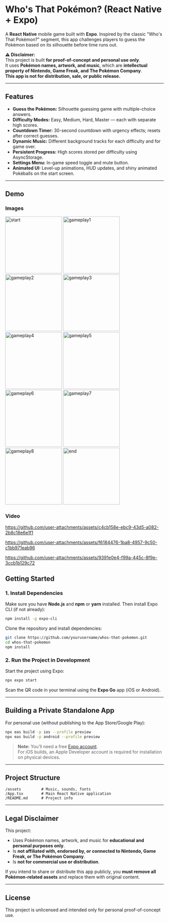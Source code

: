 # Who's That Pokémon? (React Native + Expo)

A **React Native** mobile game built with **Expo**. Inspired by the classic "Who's That Pokémon?" segment, this app challenges players to guess the Pokémon based on its silhouette before time runs out.

**⚠️ Disclaimer:**  
This project is built **for proof-of-concept and personal use only**.  
It uses **Pokémon names, artwork, and music**, which are **intellectual property of Nintendo, Game Freak, and The Pokémon Company**.  
**This app is not for distribution, sale, or public release.**

---

## Features
- **Guess the Pokémon:** Silhouette guessing game with multiple-choice answers.
- **Difficulty Modes:** Easy, Medium, Hard, Master — each with separate high scores.
- **Countdown Timer:** 30-second countdown with urgency effects; resets after correct guesses.
- **Dynamic Music:** Different background tracks for each difficulty and for game over.
- **Persistent Progress:** High scores stored per difficulty using AsyncStorage.
- **Settings Menu:** In-game speed toggle and mute button.
- **Animated UI:** Level-up animations, HUD updates, and shiny animated Pokéballs on the start screen.

---

## Demo

### Images
<img width="180" alt="start" src="https://github.com/user-attachments/assets/16660f16-c29a-445f-8455-d0bd7509bb36" />
<img width="180" alt="gameplay1" src="https://github.com/user-attachments/assets/f8869b28-1778-4cb0-bc56-0849badb58df" />
<img width="180" alt="gameplay2" src="https://github.com/user-attachments/assets/9e1d42b0-12b2-4a08-bc5f-778485ab6197" />
<img width="180" alt="gameplay3" src="https://github.com/user-attachments/assets/7f8c409e-8398-4996-a2a7-7027ca67c660" />
<img width="180" alt="gameplay4" src="https://github.com/user-attachments/assets/f97fd609-6d02-4e73-ab64-7717843aba47" />
<img width="180" alt="gameplay5" src="https://github.com/user-attachments/assets/66e43037-7280-4d50-9818-c844b846a35e" />
<img width="180" alt="gameplay6" src="https://github.com/user-attachments/assets/01f29517-490d-4851-ba00-e2f6d514bd78" />
<img width="180" alt="gameplay7" src="https://github.com/user-attachments/assets/7b71374b-b986-4ee1-ae45-321290298ef3" />
<img width="180" alt="gameplay8" src="https://github.com/user-attachments/assets/e6402845-fa0d-4d2e-8608-816241913b45" />
<img width="180" alt="end" src="https://github.com/user-attachments/assets/d463f215-de23-4028-8735-6d7ffb4c84a3" />


### Video

https://github.com/user-attachments/assets/c4cb158e-ebc9-43d5-a082-2b8c18e6e1f1

https://github.com/user-attachments/assets/f6184476-1ba8-4957-9c50-c1bb971eab96

https://github.com/user-attachments/assets/9391e0e4-f99a-445c-8f9e-3ccb1b129c72

## Getting Started

### 1. Install Dependencies
Make sure you have **Node.js** and **npm** or **yarn** installed. Then install Expo CLI (if not already):

```bash
npm install -g expo-cli
```

Clone the repository and install dependencies:

```bash
git clone https://github.com/yourusername/whos-that-pokemon.git
cd whos-that-pokemon
npm install
```

### 2. Run the Project in Development
Start the project using Expo:

```bash
npx expo start
```

Scan the QR code in your terminal using the **Expo Go** app (iOS or Android).

---

## Building a Private Standalone App
For personal use (without publishing to the App Store/Google Play):

```bash
npx eas build -p ios --profile preview
npx eas build -p android --profile preview
```

> **Note:** You’ll need a free [Expo account](https://expo.dev/signup).  
> For iOS builds, an Apple Developer account is required for installation on physical devices.

---

## Project Structure
```
/assets         # Music, sounds, fonts
/App.tsx        # Main React Native application
/README.md      # Project info
```

---

## Legal Disclaimer
This project:
- Uses Pokémon names, artwork, and music for **educational and personal purposes only**.
- Is **not affiliated with, endorsed by, or connected to Nintendo, Game Freak, or The Pokémon Company**.
- Is **not for commercial use or distribution**.

If you intend to share or distribute this app publicly, you **must remove all Pokémon-related assets** and replace them with original content.

---

## License
This project is unlicensed and intended only for personal proof-of-concept use.
